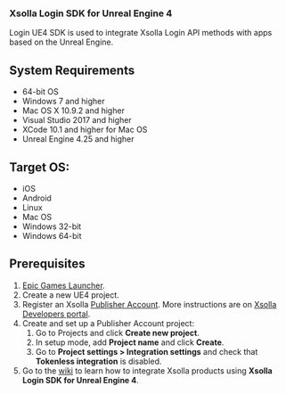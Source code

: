 ### Xsolla Login SDK for Unreal Engine 4

Login UE4 SDK is used to integrate Xsolla Login API methods with apps based on the Unreal Engine.

## System Requirements

* 64-bit OS
* Windows 7 and higher
* Mac OS X 10.9.2 and higher
* Visual Studio 2017 and higher
* XCode 10.1 and higher for Mac OS
* Unreal Engine 4.25 and higher

## Target OS:

* iOS
* Android
* Linux
* Mac OS
* Windows 32-bit
* Windows 64-bit

## Prerequisites

1. [Epic Games Launcher](https://www.epicgames.com/unrealtournament/download).
2. Create a new UE4 project.
3. Register an Xsolla [Publisher Account](https://publisher.xsolla.com/signup?store_type=sdk). More instructions are on [Xsolla Developers portal](https://developers.xsolla.com/sdk/game-engines/unreal-engine/).
4. Create and set up a Publisher Account project:
    1. Go to Projects and click **Create new project**.
    2. In setup mode, add **Project name** and click **Create**.
    3. Go to **Project settings > Integration settings** and check that **Tokenless integration** is disabled.
5. Go to the [wiki](https://github.com/xsolla/login-ue4-sdk/wiki) to learn how to integrate Xsolla products using  **Xsolla Login SDK for Unreal Engine 4**. 

